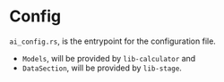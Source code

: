 # Config
`ai_config.rs`, is the entrypoint for the configuration file.

- `Models`, will be provided by `lib-calculator` and
- `DataSection`, will be provided by `lib-stage`.